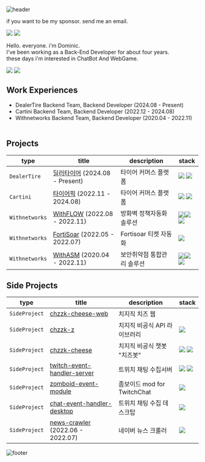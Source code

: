 ![header](https://capsule-render.vercel.app/api?type=waving&&color=gradient&height=100&section=header&fontSize=90)

<div align="left">

if you want to be my sponsor. send me an email.
<p>
  <a href="https://do-mi.tistory.com/" target="_blank"><img src="https://img.shields.io/badge/blog-DD0B78?style=flat-square&logo=Tistory&logoColor=white"/></a>
  <a href="mailto:41@b41.kr" target="_blank"><img src="https://img.shields.io/badge/kimduumin@gmail.com-EA4335?style=flat-square&logo=Gmail&logoColor=white"/></a>
</p>
<p>
Hello. everyone. i'm Dominic.<br>
I've been working as a Back-End Developer for about four years.<br>
these days i'm interested in ChatBot And WebGame.<br>


</p>

 <p>
<!--   <a href="https://github.com/doominkim/question-and-answer" target="_blank"><img src="https://img.shields.io/badge/👉👉 Fortpolio 👈👈 -303238?style=flat-square&logo=&logoColor=white"/></a> -->
  <a href="https://github.com/doominkim/question-and-answer" target="_blank"><img src="https://img.shields.io/badge/🖥️ Computer Science-303238?style=flat-square&logo=&logoColor=white"/></a>
  <a href="https://github.com/doominkim/althorythm" target="_blank"><img src="https://img.shields.io/badge/🕹️ Algorithm-303238?style=flat-square&logo=&logoColor=white"/></a>
<!--   <a href="https://github.com/doominkim/coding-test" target="_blank"><img src="https://img.shields.io/badge/👉코딩테스트 정리-303238?style=flat-square&logo=&logoColor=white"/></a> -->
 </p>


## Work Experiences  <br>
- DealerTire Backend Team, Backend Developer (2024.08 - Present) <br>
- Cartini Backend Team, Backend Developer (2022.12 - 2024.08) <br>
- Withnetworks Backend Team, Backend Developer (2020.04 - 2022.11) <br><br>

## Projects

| type | title | description | stack |
|---|---|---|---|
| `DealerTire` | [딜러타이어]() (2024.08 - Present) | 타이어 커머스 플랫폼 | <img src="https://img.shields.io/badge/Nestjs-ea2845?style=flat-square&logo=Nestjs&logoColor=white"/> <img src="https://img.shields.io/badge/postgreSQL-699eca?style=flat-square&logo=postgreSQL&logoColor=white"/>
| `Cartini` | [타이어픽]() (2022.11 - 2024.08) | 타이어 커머스 플랫폼 | <img src="https://img.shields.io/badge/Nestjs-ea2845?style=flat-square&logo=Nestjs&logoColor=white"/> <img src="https://img.shields.io/badge/postgreSQL-699eca?style=flat-square&logo=postgreSQL&logoColor=white"/>
| `Withnetworks` | [WithFLOW](https://www.withnetworks.com/withflow) (2022.08 - 2022.11) | 방화벽 정책자동화 솔루션 |  <img src="https://img.shields.io/badge/Node.js-7CB700?style=flat-square&logo=Node.js&logoColor=white"/><img src="https://img.shields.io/badge/Vue.js-3FB27F?style=flat-square&logo=Vue.js&logoColor=white"/><img src="https://img.shields.io/badge/MongoDB-118D4D?style=flat-square&logo=mongodb&logoColor=white"/> |
| `Withnetworks` | [FortiSoar](https://www.withnetworks.com/fortisoar) (2022.05 - 2022.07) | Fortisoar 티켓 자동화 | <img src="https://img.shields.io/badge/Python-D88700?style=flat-square&logo=Python&logoColor=white"/> |
| `Withnetworks` | [WithASM](https://www.withnetworks.com/withasm) (2020.04 - 2022.11) | 보안취약점 통합관리 솔루션 | <img src="https://img.shields.io/badge/PHP-7175AA?style=flat-square&logo=PHP&logoColor=white"/><img src="https://img.shields.io/badge/Codeigniter-E44A34?style=flat-square&logo=Codeigniter&logoColor=white"/><img src="https://img.shields.io/badge/MySQL-D88700?style=flat-square&logo=mysql&logoColor=white"/>  |

## Side Projects

| type | title | description | stack |
|---|---|---|---|
| `SideProject` | [chzzk-cheese-web](https://github.com/doominkim/chzzk-cheese-web) | 치지직 치즈 웹 |  |
| `SideProject` | [chzzk-z](https://github.com/doominkim/chzzk-z?tab=readme-ov-file)| 치지직 비공식 API 라이브러리 | <img src="https://img.shields.io/badge/Typescript-3178C6?style=flat-square&logo=Typescript&logoColor=white"/> |
| `SideProject` | [chzzk-cheese](https://github.com/doominkim/chzzk-cheese) | 치지직 비공식 챗봇 "치즈봇" |<img src="https://img.shields.io/badge/Nestjs-ea2845?style=flat-square&logo=Nestjs&logoColor=white"/> <img src="https://img.shields.io/badge/postgreSQL-699eca?style=flat-square&logo=postgreSQL&logoColor=white"/> |
| `SideProject` | [twitch-event-handler-server](https://github.com/doominkim/twitch-event-handler-server) | 트위치 채팅 수집서버 |  <img src="https://img.shields.io/badge/Nestjs-ea2845?style=flat-square&logo=Nestjs&logoColor=white"/> <img src="https://img.shields.io/badge/postgreSQL-699eca?style=flat-square&logo=postgreSQL&logoColor=white"/> |
| `SideProject` | [zomboid-event-module]() | 좀보이드 mod for TwitchChat | <img src="https://img.shields.io/badge/Lua-7175AA?style=flat-square&logo=Lua&logoColor=white"/>  |
| `SideProject` | [chat-event-handler-desktop]() | 트위치 채팅 수집 데스크탑 | <img src="https://img.shields.io/badge/ElectronJS-7175AA?style=flat-square&logo=ElectronJS-7175AA&logoColor=white"/> |
| `SideProject` | [news-crawler]() (2022.06 - 2022.07) | 네이버 뉴스 크롤러 | <img src="https://img.shields.io/badge/Node.js-7CB700?style=flat-square&logo=Node.js&logoColor=white"/>  |


![footer](https://capsule-render.vercel.app/api?type=waving&&color=gradient&height=100&section=footer&fontSize=90)
